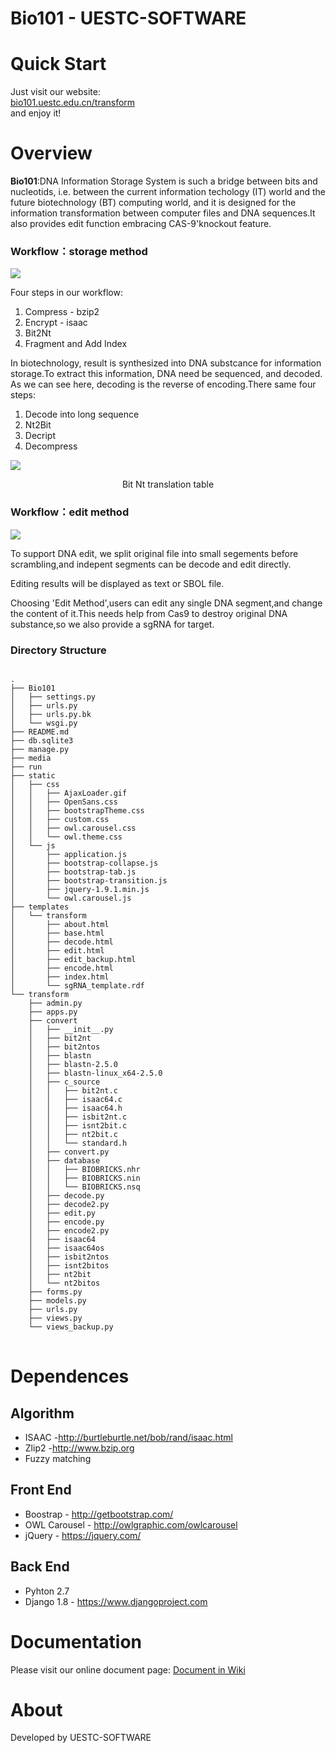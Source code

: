 # Bio101 - UESTC-SOFTWARE

<h1>Quick Start</h1>
<p>Just visit our website:<br>
<a href="bio101.uestc.edu.cn/transform">bio101.uestc.edu.cn/transform</a><br>
and enjoy it!
<p>

<h1>Overview</h1>
<p> <strong>Bio101</strong>:DNA Information Storage System is such a bridge between bits and nucleotids, i.e. between the current information techology (IT) world and the future biotechnology (BT) computing world, and it is designed for the information transformation between computer files and DNA sequences.It also provides edit function embracing CAS-9'knockout feature.</p>
<h3>Workflow：storage method</h3>

<img src="http://bio101.uestc.edu.cn/static/images/about_5.png" >
<p>Four steps in our workflow:
<ol>
<li>Compress - bzip2</li>
<li>Encrypt - isaac</li>
<li>Bit2Nt </li>
<li>Fragment and Add Index</li>
</ol>
<p>
In biotechnology, result is synthesized into DNA substcance for information storage.To extract this information, DNA need be sequenced, and decoded.
As we can see here, decoding is the reverse of encoding.There same four steps:
</p>
<ol>
<li>Decode into long sequence</li>
<li>Nt2Bit</li>
<li>Decript</li>
<li>Decompress</li>
</ol>
<img src="http://2016.igem.org/wiki/images/9/96/Uestc_software-modeling_table2.png" >
<p style="fontsize:small;text-align:center;">Bit Nt translation table</p>
</p>
<h3>Workflow：edit method</h3>
<img src="http://2016.igem.org/wiki/images/2/27/Uestc_software-011.jpg">
<p>To support DNA edit, we split original file into small segements before scrambling,and indepent segments can be decode and edit directly.</p>
<p>Editing results will be displayed as text or SBOL file.</p>

<p>Choosing 'Edit Method',users can edit any single DNA segment,and change the content of it.This needs help from Cas9 to destroy original DNA substance,so we also provide  a sgRNA for target.</p>

<h3>Directory Structure</h3>
<pre>
<code>
.
├── Bio101
│   ├── settings.py
│   ├── urls.py
│   ├── urls.py.bk
│   └── wsgi.py
├── README.md
├── db.sqlite3
├── manage.py
├── media
├── run
├── static
│   ├── css
│   │   ├── AjaxLoader.gif
│   │   ├── OpenSans.css
│   │   ├── bootstrapTheme.css
│   │   ├── custom.css
│   │   ├── owl.carousel.css
│   │   └── owl.theme.css
│   └── js
│       ├── application.js
│       ├── bootstrap-collapse.js
│       ├── bootstrap-tab.js
│       ├── bootstrap-transition.js
│       ├── jquery-1.9.1.min.js
│       └── owl.carousel.js
├── templates
│   └── transform
│       ├── about.html
│       ├── base.html
│       ├── decode.html
│       ├── edit.html
│       ├── edit_backup.html
│       ├── encode.html
│       ├── index.html
│       └── sgRNA_template.rdf
└── transform
    ├── admin.py
    ├── apps.py
    ├── convert
    │   ├── __init__.py
    │   ├── bit2nt
    │   ├── bit2ntos
    │   ├── blastn
    │   ├── blastn-2.5.0
    │   ├── blastn-linux_x64-2.5.0
    │   ├── c_source
    │   │   ├── bit2nt.c
    │   │   ├── isaac64.c
    │   │   ├── isaac64.h
    │   │   ├── isbit2nt.c
    │   │   ├── isnt2bit.c
    │   │   ├── nt2bit.c
    │   │   └── standard.h
    │   ├── convert.py
    │   ├── database
    │   │   ├── BIOBRICKS.nhr
    │   │   ├── BIOBRICKS.nin
    │   │   └── BIOBRICKS.nsq
    │   ├── decode.py
    │   ├── decode2.py
    │   ├── edit.py
    │   ├── encode.py
    │   ├── encode2.py
    │   ├── isaac64
    │   ├── isaac64os
    │   ├── isbit2ntos
    │   ├── isnt2bitos
    │   ├── nt2bit
    │   └── nt2bitos
    ├── forms.py
    ├── models.py
    ├── urls.py
    ├── views.py
    └── views_backup.py
</code>
</pre>
<h1>Dependences</h1>
<h2>Algorithm</h2>
<ul>
<li>ISAAC -<a href="http://burtleburtle.net/bob/rand/isaac.html">http://burtleburtle.net/bob/rand/isaac.html</a></li>
<li>Zlip2 -<a href="http://www.bzip.org">http://www.bzip.org</a></li>
<li>Fuzzy matching</li>
</ul>

<h2>Front End</h2>
<ul>
<li>Boostrap - <a href="http://getbootstrap.com/">http://getbootstrap.com/</a></li>
<li>OWL Carousel - <a href="http://owlgraphic.com/owlcarousel">http://owlgraphic.com/owlcarousel</a></li>
<li>jQuery - <a href="https://jquery.com/">https://jquery.com/</a></li>
</ul>

<h2>Back End</h2>
<ul>
<li>Pyhton 2.7</li>
<li>Django 1.8 - <a href="https://www.djangoproject.com">https://www.djangoproject.com</a></li>
</ul>
<h1> Documentation</h1> 
<p>Please visit our online document page: <a href="http://2016.igem.org/Team:UESTC-software/Document" target="_blank">Document in Wiki</a>
<h1>About</h1>
<p>Developed by UESTC-SOFTWARE</p>

